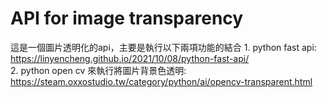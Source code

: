 # API for image transparency

這是一個圖片透明化的api，主要是執行以下兩項功能的結合
    1. python fast api: https://linyencheng.github.io/2021/10/08/python-fast-api/  
    2. python open cv 來執行將圖片背景色透明: https://steam.oxxostudio.tw/category/python/ai/opencv-transparent.html  